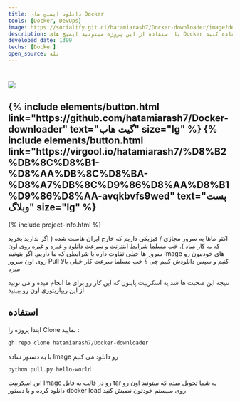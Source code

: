 ```yaml
---
title: دانلود ایمیج های Docker
tools: [Docker, DevOps]
image: https://socialify.git.ci/hatamiarash7/Docker-downloader/image?description=1&font=KoHo&language=1&owner=1&pattern=Circuit%20Board&theme=Dark
description: با استفاده از این پروژه میتونید ایمیج های Docker رو دانلود کرده و به صورت آفلاین ذخیره و استفاده کنید.
developed_date: 1399
techs: [Docker]
open_source: بله
---
```


<h1 class="center">
<img src="https://socialify.git.ci/hatamiarash7/Docker-downloader/image?description=1&font=KoHo&language=1&owner=1&pattern=Circuit%20Board&theme=Dark"/>
</h1>

<h2 class="center">
{% include elements/button.html link="https://github.com/hatamiarash7/Docker-downloader" text="گیت هاب" size="lg" %}
{% include elements/button.html link="https://virgool.io/hatamiarash7/%D8%B2%DB%8C%D8%B1-%D8%AA%DB%8C%D8%BA-%D8%A7%DB%8C%D9%86%D8%AA%D8%B1%D9%86%D8%AA-avqkbvfs9wed" text="پست وبلاگ" size="lg" %}
</h2>

{% include project-info.html %}

اکثر ماها یه سرور مجازی / فیزیکی داریم که خارج ایران هاست شده ( اگر ندارید بخرید که به کار میاد ). خب مسلما شرایط اینترنت و سرعت دانلود و غیره و غیره روی اون سرور ها خیلی تفاوت داره با شرایطی که ما داریم. اگر بتونیم Image های خودمون رو روی اون سرور Pull کنیم و سپس دانلودش کنیم چی ؟ خب مسلما سرعت کار خیلی بالا میره

نتیجه این صحبت ها شد یه اسکریپت پایتون که این کار رو برای ما انجام میده و می تونید از این ریپازیتوری اون رو ببینید

## استفاده

ابتدا پروژه را Clone نمایید :

```sh
gh repo clone hatamiarash7/Docker-downloader
```

با یه دستور ساده Image رو دانلود می کنیم

```sh
python pull.py hello-world
```

این اسکریپت Image رو در قالب یه فایل tar به شما تحویل میده که میتونید اون رو دانلود کرده و با دستور docker load روی سیستم خودتون نصبش کنید
